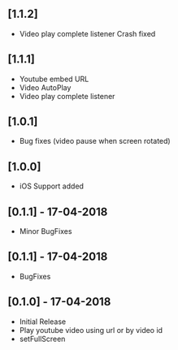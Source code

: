 ## [1.1.2]

* Video play complete listener Crash fixed

## [1.1.1]

* Youtube embed URL
* Video AutoPlay
* Video play complete listener

## [1.0.1]

* Bug fixes (video pause when screen rotated)

## [1.0.0]

* iOS Support added

## [0.1.1] - 17-04-2018

* Minor BugFixes

## [0.1.1] - 17-04-2018

* BugFixes

## [0.1.0] - 17-04-2018

* Initial Release
* Play youtube video using url or by video id
* setFullScreen

